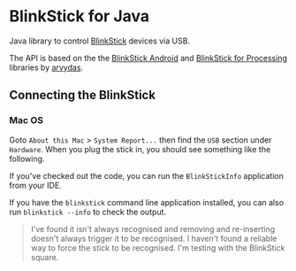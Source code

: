 # BlinkStick for Java

Java library to control [BlinkStick](http://www.blinkstick.com) devices via USB.

The API is based on the the [BlinkStick Android](https://github.com/arvydas/blinkstick-android/) and [BlinkStick for Processing](https://github.com/arvydas/blinkstick-processing) libraries by [arvydas](https://github.com/arvydas).


## Connecting the BlinkStick

### Mac OS

Goto `About this Mac` > `System Report...` then find the `USB` section under `Hardware`. When you plug the stick in, you should see something like the following.

If you've checked out the code, you can run the `BlinkStickInfo` application from your IDE.

If you have the `blinkstick` command line application installed, you can also run `blinkstick --info` to check the output.

> I've found it isn't always recognised and removing and re-inserting doesn't always trigger it to be recognised. I haven't found a reliable way to force the stick to be recognised. I'm testing with the BlinkStick square.

